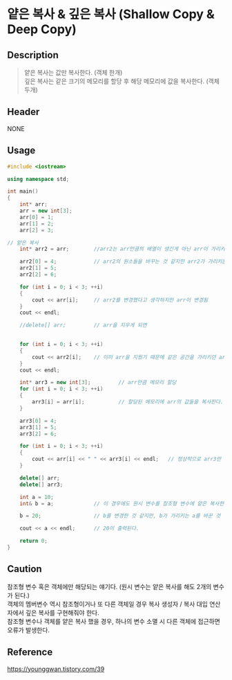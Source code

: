 # 얕은 복사 & 깊은 복사 (Shallow Copy & Deep Copy)


## Description
> 얕은 복사는 값만 복사한다. (객체 한개)   
> 깊은 복사는 같은 크기의 메모리를 할당 후 해당 메모리에 값을 복사한다. (객체 두개)

## Header
NONE

## Usage
```c++
#include <iostream>

using namespace std;

int main()
{
	int* arr;
	arr = new int[3];
	arr[0] = 1;
	arr[1] = 2;
	arr[2] = 3;

// 얕은 복사
	int* arr2 = arr;        //arr2는 arr만큼의 배열이 생긴게 아닌 arr이 가리키는 공간을 같이 가리키게 된다.

	arr2[0] = 4;            // arr2의 원소들을 바꾸는 것 같지만 arr2가 가리키는 arr의 원소들을 바꾸는 것
	arr2[1] = 5;
	arr2[2] = 6;

	for (int i = 0; i < 3; ++i)
	{
		cout << arr[i];		// arr2를 변경했다고 생각하지만 arr이 변경됨
	}
	cout << endl;

	//delete[] arr;         // arr을 지우게 되면

	
	for (int i = 0; i < 3; ++i)
	{
		cout << arr2[i];	// 이미 arr을 지웠기 때문에 같은 공간을 가리키던 arr2에 접근하면 오류 발생
	}
	cout << endl;

	int* arr3 = new int[3];         // arr만큼 메모리 할당
	for (int i = 0; i < 3; ++i)
	{
		arr3[i] = arr[i];           // 할당된 메모리에 arr의 값들을 복사한다.
	}

	arr3[0] = 4;
	arr3[1] = 5;
	arr3[2] = 6;

	for (int i = 0; i < 3; ++i)
	{
		cout << arr[i] << " " << arr3[i] << endl;   // 정상적으로 arr3만 변경된 것을 볼 수 있다.
	}

	delete[] arr;
	delete[] arr3;

	int a = 10;
	int& b = a;             // 이 경우에도 원시 변수를 참조형 변수에 얕은 복사한 경우이다. a를 가리킨다.

	b = 20;                 // b를 변경한 것 같지만, b가 가리키는 a를 바꾼 것

	cout << a << endl;      // 20이 출력된다.

	return 0;
}
```

## Caution
참조형 변수 혹은 객체에만 해당되는 얘기다. (원시 변수는 얕은 복사를 해도 2개의 변수가 된다.)   
객체의 멤버변수 역시 참조형이거나 또 다른 객체일 경우 복사 생성자 / 복사 대입 연산자에서 깊은 복사를 구현해줘야 한다.   
참조형 변수나 객체를 얕은 복사 했을 경우, 하나의 변수 소멸 시 다른 객체에 접근하면 오류가 발생한다.


## Reference
https://younggwan.tistory.com/39